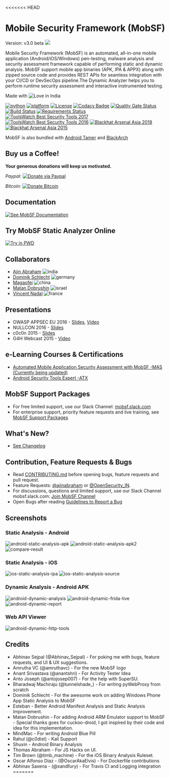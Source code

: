 <<<<<<< HEAD
# Mobile Security Framework (MobSF)
Version: v3.0 beta
![](https://cloud.githubusercontent.com/assets/4301109/20019521/cc61f7fc-a2f2-11e6-95f3-407030d9fdde.png)

Mobile Security Framework (MobSF) is an automated, all-in-one mobile application (Android/iOS/Windows) pen-testing, malware analysis and security assessment framework capable of performing static and dynamic analysis. MobSF support mobile app binaries (APK, IPA & APPX) along with zipped source code and provides REST APIs for seamless integration with your CI/CD or DevSecOps pipeline.The Dynamic Analyzer helps you to perform runtime security assessment and interactive instrumented testing.

Made with ![Love](https://cloud.githubusercontent.com/assets/4301109/16754758/82e3a63c-4813-11e6-9430-6015d98aeaab.png) in India

[![python](https://img.shields.io/badge/python-3.7-blue.svg)](https://www.python.org/downloads/)
[![platform](https://img.shields.io/badge/platform-osx%2Flinux%2Fwindows-green.svg)](https://github.com/MobSF/Mobile-Security-Framework-MobSF/)
[![License](https://img.shields.io/:license-GPL--3.0--only-blue.svg)](https://www.gnu.org/licenses/gpl-3.0.html)
[![Codacy Badge](https://api.codacy.com/project/badge/Grade/cefbfb063c044b069e38af3501c1ee8e)](https://www.codacy.com/app/ajinabraham/Mobile-Security-Framework-MobSF)
[![Quality Gate Status](https://sonarcloud.io/api/project_badges/measure?project=MobSF_Mobile-Security-Framework-MobSF&metric=alert_status)](https://sonarcloud.io/dashboard?id=MobSF_Mobile-Security-Framework-MobSF)
[![Build Status](https://travis-ci.com/MobSF/Mobile-Security-Framework-MobSF.svg?branch=master)](https://travis-ci.com/MobSF/Mobile-Security-Framework-MobSF)
[![Requirements Status](https://pyup.io/repos/github/MobSF/Mobile-Security-Framework-MobSF/shield.svg)](https://pyup.io/repos/github/MobSF/Mobile-Security-Framework-MobSF/)
[![ToolsWatch Best Security Tools 2017](https://img.shields.io/badge/ToolsWatch-Rank%209%20%7C%20Year%202017-red.svg)](http://www.toolswatch.org/2018/01/black-hat-arsenal-top-10-security-tools/)
[![ToolsWatch Best Security Tools 2016](https://img.shields.io/badge/ToolsWatch-Rank%205%20%7C%20Year%202016-red.svg)](http://www.toolswatch.org/2017/02/2016-top-security-tools-as-voted-by-toolswatch-org-readers/)
[![Blackhat Arsenal Asia 2018](https://img.shields.io/badge/Black%20Hat%20Arsenal-Asia%202018-blue.svg)](https://www.blackhat.com/asia-18/arsenal.html#mobile-security-framework-mobsf)
[![Blackhat Arsenal Asia 2015](https://img.shields.io/badge/Black%20Hat%20Arsenal-Asia%202015-blue.svg)](https://www.blackhat.com/asia-15/arsenal.html#yso-mobile-security-framework)


MobSF is also bundled with [Android Tamer](https://androidtamer.com/tamer4-release) and [BlackArch](https://blackarch.org/mobile.html)

## Buy us a Coffee!
**Your generous donations will keep us motivated.**

*Paypal:* [![Donate via Paypal](https://user-images.githubusercontent.com/4301109/28491754-14774f54-6f14-11e7-9975-8a5faeda7e30.gif)](https://mobsf.github.io/Mobile-Security-Framework-MobSF/paypal.html)

*Bitcoin:* [![Donate Bitcoin](https://user-images.githubusercontent.com/4301109/30631105-cb8063c8-9e00-11e7-95df-43c20b840e52.png)](https://mobsf.github.io/Mobile-Security-Framework-MobSF/donate.html)

## Documentation
[![See MobSF Documentation](https://user-images.githubusercontent.com/4301109/70686099-3855f780-1c79-11ea-8141-899e39459da2.png)](https://github.com/MobSF/Mobile-Security-Framework-MobSF/wiki/1.-Documentation)

## Try MobSF Static Analyzer Online
[![Try in PWD](https://raw.githubusercontent.com/play-with-docker/stacks/master/assets/images/button.png)](https://labs.play-with-docker.com/?stack=https://raw.githubusercontent.com/MobSF/Mobile-Security-Framework-MobSF/master/scripts/stack/docker-compose.yml)

## Collaborators

* [Ajin Abraham](https://in.linkedin.com/in/ajinabraham) ![india](https://user-images.githubusercontent.com/4301109/37564171-6549d678-2ab6-11e8-9b9d-21327c7f5d5b.png)
* [Dominik Schlecht](https://github.com/DominikSchlecht) ![germany](https://user-images.githubusercontent.com/4301109/37564176-743238ba-2ab6-11e8-9666-5d98f0a1d127.png)
* [Magaofei](https://github.com/magaofei) ![china](https://user-images.githubusercontent.com/4301109/44515364-00bbe880-a6e0-11e8-944d-5b48a86427da.png)
* [Matan Dobrushin](https://github.com/matandobr) ![israel](https://user-images.githubusercontent.com/4301109/37564177-782f1758-2ab6-11e8-91e5-c76bde37b330.png)
* [Vincent Nadal](https://github.com/superpoussin22) ![france](https://user-images.githubusercontent.com/4301109/37564175-71d6d92c-2ab6-11e8-89d7-d21f5aa0bda8.png)

## Presentations
* OWASP APPSEC EU 2016 - [Slides](http://www.slideshare.net/ajin25/automated-mobile-application-security-assessment-with-mobsf), [Video](https://www.youtube.com/watch?v=h00v1euuFXg)
* NULLCON 2016 - [Slides](https://www.slideshare.net/ajin25/nullcon-goa-2016-automated-mobile-application-security-testing-with-mobile-security-framework-mobsf)
* c0c0n 2015 - [Slides](https://www.slideshare.net/ajin25/automated-security-analysis-of-android-ios-applications-with-mobile-security-framework-c0c0n-2015)
*  G4H Webcast 2015 - [Video](https://www.youtube.com/watch?v=CysfO6AZmo8)

## e-Learning Courses & Certifications
* [Automated Mobile Application Security Assessment with MobSF -MAS (Currently being updated)](https://opsecx.com/index.php/product/automated-mobile-application-security-assessment-with-mobsf/)
* [Android Security Tools Expert -ATX](https://opsecx.com/index.php/product/android-security-tools-expert-atx/)

## MobSF Support Packages
* For free limited support, use our Slack Channel: [mobsf.slack.com](https://mobsf.slack.com/join/shared_invite/enQtNzM2NTAyNzA1MjgxLTdjMzkzNDc3ZjdiMjkwZTZhMmFhNDlkZmMwZDhjNDNmYTAzYWE5NGZlMDIzYzliNTdiMDQ2MTRlYjU1MjkyNGM)
* For enterprise support, priority feature requests and live training, see [MobSF Support Packages](https://mobsf.github.io/Mobile-Security-Framework-MobSF/support.html)

## What's New?
* [See Changelog](https://mobsf.github.io/Mobile-Security-Framework-MobSF/changelog.html)

## Contribution, Feature Requests & Bugs

* Read [CONTRIBUTING.md](https://github.com/MobSF/Mobile-Security-Framework-MobSF/blob/master/.github/CONTRIBUTING.md) before opening bugs, feature requests and pull request.
* Feature Requests: [@ajinabraham](https://twitter.com/ajinabraham) or [@OpenSecurity_IN](https://twitter.com/OpenSecurity_IN).
* For discussions, questions and limited support, use our Slack Channel mobsf.slack.com: [Join MobSF Channel](https://mobsf.slack.com/join/shared_invite/enQtNzM2NTAyNzA1MjgxLTdjMzkzNDc3ZjdiMjkwZTZhMmFhNDlkZmMwZDhjNDNmYTAzYWE5NGZlMDIzYzliNTdiMDQ2MTRlYjU1MjkyNGM)
* Open Bugs after reading [Guidelines to Report a Bug](https://github.com/MobSF/Mobile-Security-Framework-MobSF/blob/master/.github/CONTRIBUTING.md#using-the-issue-tracker)

## Screenshots

### Static Analysis - Android

![android-static-analysis-apk](https://user-images.githubusercontent.com/4301109/70381680-c732df00-191c-11ea-86dc-fc2ce93af9df.png)
![android-static-analysis-apk2](https://user-images.githubusercontent.com/4301109/70381695-095c2080-191d-11ea-8254-e2a0c3eef708.png)
![compare-result](https://user-images.githubusercontent.com/4301109/70381729-92735780-191d-11ea-8671-c72f54f3a4be.png)

### Static Analysis - iOS

![ios-static-analysis-ipa](https://user-images.githubusercontent.com/4301109/70666043-dd51df80-1c3b-11ea-9b24-4048fad552fb.png)
![ios-static-analysis-source](https://user-images.githubusercontent.com/4301109/70381767-5d1b3980-191e-11ea-8adc-20f54554bf5b.png)

### Dynamic Analysis - Android APK

![android-dynamic-analysis](https://user-images.githubusercontent.com/4301109/70381806-03673f00-191f-11ea-87e4-dee316212101.png)
![android-dynamic-frida-live](https://user-images.githubusercontent.com/4301109/70381835-72dd2e80-191f-11ea-8f94-2255c9f605d9.png)
![android-dynamic-report](https://user-images.githubusercontent.com/4301109/70381853-c18ac880-191f-11ea-8cf4-2ce44521509c.png)

### Web API Viewer

![android-dynamic-http-tools](https://user-images.githubusercontent.com/4301109/65378797-57c53000-dcdb-11e9-84e9-d5acf887f3aa.png)


## Credits
* Abhinav Sejpal (@Abhinav_Sejpal) - For poking me with bugs, feature requests, and UI & UX suggestions.
* Amrutha VC (@amruthavc) - For the new MobSF logo
* Anant Srivastava (@anantshri) - For Activity Tester Idea
* Anto Joseph (@antojosep007) - For the help with SuperSU.
* Bharadwaj Machiraju (@tunnelshade_) - For writing pyWebProxy from scratch
* Dominik Schlecht - For the awesome work on adding Windows Phone App Static Analysis to MobSF
* Esteban - Better Android Manifest Analysis and Static Analysis Improvement.
* Matan Dobrushin - For adding Android ARM Emulator support to MobSF - Special thanks goes for cuckoo-droid, I got inspired by their code and idea for this implementation.
* MindMac - For writing Android Blue Pill
* Rahul (@c0dist) - Kali Support
* Shuxin - Android Binary Analysis
* Thomas Abraham - For JS Hacks on UI.
* Tim Brown (@timb_machine) - For the iOS Binary Analysis Ruleset.
* Oscar Alfonso Diaz - (@OscarAkaElvis) - For Dockerfile contributions
* Abhinav Saxena - (@xandfury) - For Travis CI and Logging integration
=======
